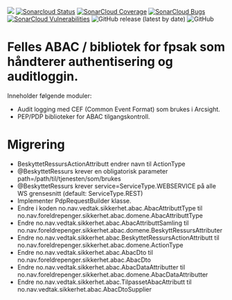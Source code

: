![](https://github.com/navikt/fp-felles/workflows/Bygg%20og%20deploy/badge.svg) 
[![Sonarcloud Status](https://sonarcloud.io/api/project_badges/measure?project=navikt_fp-felles&metric=alert_status)](https://sonarcloud.io/dashboard?id=navikt_fp-felles) 
[![SonarCloud Coverage](https://sonarcloud.io/api/project_badges/measure?project=navikt_fp-felles&metric=coverage)](https://sonarcloud.io/component_measures/metric/coverage/list?id=navikt_fp-felles)
[![SonarCloud Bugs](https://sonarcloud.io/api/project_badges/measure?project=navikt_fp-felles&metric=bugs)](https://sonarcloud.io/component_measures/metric/reliability_rating/list?id=navikt_fp-felles)
[![SonarCloud Vulnerabilities](https://sonarcloud.io/api/project_badges/measure?project=navikt_fp-felles&metric=vulnerabilities)](https://sonarcloud.io/component_measures/metric/security_rating/list?id=navikt_fp-felles)
![GitHub release (latest by date)](https://img.shields.io/github/v/release/navikt/fp-felles)
![GitHub](https://img.shields.io/github/license/navikt/fp-felles)

# Felles ABAC / bibliotek for fpsak som håndterer authentisering og auditloggin.
Inneholder følgende moduler:
* Audit logging med CEF (Common Event Format) som brukes i Arcsight.
* PEP/PDP biblioteker for ABAC tilgangskontroll.

# Migrering
* BeskyttetRessursActionAttributt endrer navn til ActionType
* @BeskyttetRessurs krever en obligatorisk parameter path=/path/til/tjenesten/som/brukes
* @BeskyttetRessurs krever service=ServiceType.WEBSERVICE på alle WS grensesnitt (default: ServiceType.REST)
* Implementer PdpRequestBuilder klasse.
* Endre i koden no.nav.vedtak.sikkerhet.abac.AbacAttributtType til no.nav.foreldrepenger.sikkerhet.abac.domene.AbacAttributtType
* Endre no.nav.vedtak.sikkerhet.abac.AbacAttributtSamling til no.nav.foreldrepenger.sikkerhet.abac.domene.BeskyttRessursAttributer
* Endre no.nav.vedtak.sikkerhet.abac.BeskyttetRessursActionAttributt til no.nav.foreldrepenger.sikkerhet.abac.domene.ActionType
* Endre no.nav.vedtak.sikkerhet.abac.AbacDto til no.nav.foreldrepenger.sikkerhet.abac.AbacDto
* Endre no.nav.vedtak.sikkerhet.abac.AbacDataAttributter til no.nav.foreldrepenger.sikkerhet.abac.domene.AbacDataAttributter 
* Endre no.nav.vedtak.sikkerhet.abac.TilpassetAbacAttributt til no.nav.vedtak.sikkerhet.abac.AbacDtoSupplier
